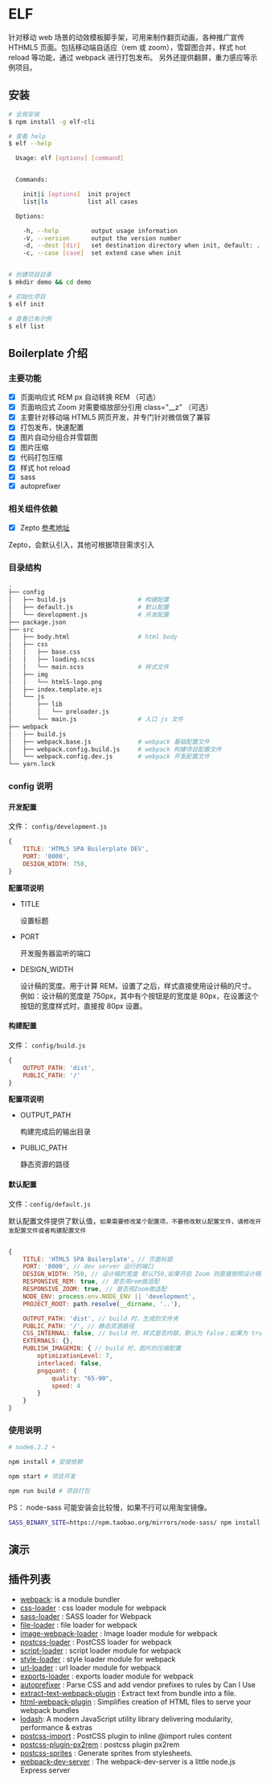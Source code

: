 # ELF

针对移动 web 场景的动效模板脚手架，可用来制作翻页动画，各种推广宣传 HTHML5 页面。包括移动端自适应（rem 或 zoom），雪碧图合并，样式 hot reload 等功能，通过 webpack 进行打包发布。
另外还提供翻屏，重力感应等示例项目。

## 安装

```sh
# 全局安装
$ npm install -g elf-cli

# 查看 help
$ elf --help

  Usage: elf [options] [command]


  Commands:

    init|i [options]  init project
    list|ls           list all cases

  Options:

    -h, --help         output usage information
    -V, --version      output the version number
    -d, --dest [dir]   set destination directory when init, default: .
    -c, --case [case]  set extend case when init


# 创建项目目录
$ mkdir demo && cd demo

# 初始化项目
$ elf init

# 查看已有示例
$ elf list
```

## Boilerplate 介绍

### 主要功能

- [x] 页面响应式 REM px 自动转换 REM （可选）
- [x] 页面响应式 Zoom 对需要缩放部分引用 class="__z" （可选）
- [x] 主要针对移动端 HTML5 网页开发，并专门针对微信做了兼容
- [x] 打包发布，快速配置
- [x] 图片自动分组合并雪碧图
- [x] 图片压缩
- [x] 代码打包压缩
- [x] 样式 hot reload
- [x] sass
- [x] autoprefixer

### 相关组件依赖

- [x] Zepto [参考地址](http://zeptojs.com/)

Zepto，会默认引入，其他可根据项目需求引入

### 目录结构
```bash
.
├── config                                                                           
│   ├── build.js                    # 构建配置                    
│   ├── default.js                  # 默认配置
│   └── development.js              # 开发配置
├── package.json                                       
├── src                                      
│   ├── body.html                   # html body
│   ├── css                                       
│   │   ├── base.css    
│   │   ├── loading.scss                                        
│   │   └── main.scss               # 样式文件
│   ├── img
│   │   └── html5-logo.png
│   ├── index.template.ejs          
│   └── js                                        
│       ├── lib                                       
│       │   └── preloader.js                                        
│       └── main.js                 # 入口 js 文件
├── webpack                                       
│   ├── build.js                                        
│   ├── webpack.base.js             # webpack 基础配置文件                         
│   ├── webpack.config.build.js     # webpack 构建项目配置文件                                 
│   └── webpack.config.dev.js       # webpack 开发配置文件                               
└── yarn.lock                                      
```

### config 说明

#### 开发配置
文件： `config/development.js`
```javascript
{
    TITLE: 'HTML5 SPA Boilerplate DEV',
    PORT: '8000',
    DESIGN_WIDTH: 750,
}

```

**配置项说明**
- TITLE

    设置标题

- PORT

    开发服务器监听的端口

- DESIGN_WIDTH

    设计稿的宽度。用于计算 REM，设置了之后，样式直接使用设计稿的尺寸。
    例如：设计稿的宽度是 750px，其中有个按钮是的宽度是 80px，在设置这个按钮的宽度样式时，直接按 80px 设置。

#### 构建配置
文件： `config/build.js`
```javascript
{
    OUTPUT_PATH: 'dist',
    PUBLIC_PATH: '/'
}
```

**配置项说明**
- OUTPUT_PATH

    构建完成后的输出目录

- PUBLIC_PATH

    静态资源的路径


#### 默认配置
文件：`config/default.js`

默认配置文件提供了默认值，`如果需要修改某个配置项，不要修改默认配置文件，请修改开发配置文件或者构建配置文件`

```javascript

{
    TITLE: 'HTML5 SPA Boilerplate', // 页面标题
    PORT: '8000', // dev server 运行的端口
    DESIGN_WIDTH: 750, // 设计稿的宽度 默认750,如果开启 Zoom 则直接按照设计稿和屏幕宽度进行缩放
    RESPONSIVE_REM: true, // 是否用rem做适配
    RESPONSIVE_ZOOM: true, // 是否用Zoom做适配
    NODE_ENV: process.env.NODE_ENV || 'development',
    PROJECT_ROOT: path.resolve(__dirname, '..'),

    OUTPUT_PATH: 'dist', // build 时，生成的文件夹
    PUBLIC_PATH: '/', // 静态资源路径
    CSS_INTERNAL: false, // build 时，样式是否内联，默认为 false；如果为 true，则将样式附加到 html header 中作为内联样式
    EXTERNALS: {},
    PUBLISH_IMAGEMIN: { // build 时，图片的压缩配置
        optimizationLevel: 7,
        interlaced: false,
        pngquant: {
            quality: "65-90",
            speed: 4
        }
    }
}
```

### 使用说明

```bash
# node6.2.2 +

npm install # 安装依赖

npm start # 项目开发

npm run build # 项目打包
```

PS： node-sass 可能安装会比较慢，如果不行可以用淘宝镜像。

```bash
SASS_BINARY_SITE=https://npm.taobao.org/mirrors/node-sass/ npm install node-sass
```

## 演示

## 插件列表
* [webpack](https://webpack.github.io/): is a module bundler
* [css-loader](https://github.com/webpack/css-loader) : css loader module for webpack
* [sass-loader](https://github.com/jtangelder/sass-loader) : SASS loader for Webpack
* [file-loader](https://github.com/webpack/file-loader) : file loader for webpack
* [image-webpack-loader](https://github.com/tcoopman/image-webpack-loader) : Image loader module for webpack
* [postcss-loader](https://github.com/postcss/postcss-loader) : PostCSS loader for webpack
* [script-loader](https://github.com/webpack/script-loader) : script loader module for webpack
* [style-loader](https://github.com/webpack/style-loader) : style loader module for webpack
* [url-loader](https://github.com/webpack/url-loader) : url loader module for webpack
* [exports-loader](https://github.com/webpack/exports-loader) : exports loader module for webpack
* [autoprefixer](https://github.com/postcss/autoprefixer) : Parse CSS and add vendor prefixes to rules by Can I Use
* [extract-text-webpack-plugin](https://github.com/webpack/extract-text-webpack-plugin) : Extract text from bundle into a file.
* [html-webpack-plugin](https://github.com/ampedandwired/html-webpack-plugin) : Simplifies creation of HTML files to serve your webpack bundles
* [lodash](https://lodash.com/): A modern JavaScript utility library delivering modularity, performance & extras
* [postcss-import](https://github.com/postcss/postcss-import) : PostCSS plugin to inline @import rules content
* [postcss-plugin-px2rem](https://github.com/ant-tool/postcss-plugin-px2rem) : postcss plugin px2rem
* [postcss-sprites](https://github.com/2createStudio/postcss-sprites) : Generate sprites from stylesheets.
* [webpack-dev-server](https://webpack.github.io/docs/webpack-dev-server.html) : The webpack-dev-server is a little node.js Express server
